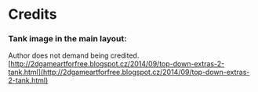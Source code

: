 # Credits
### Tank image in the main layout:
Author does not demand being credited.        
[http://2dgameartforfree.blogspot.cz/2014/09/top-down-extras-2-tank.html](http://2dgameartforfree.blogspot.cz/2014/09/top-down-extras-2-tank.html)